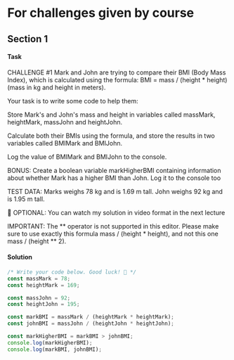 # For challenges given by course

## Section 1

#### Task

CHALLENGE #1
Mark and John are trying to compare their BMI (Body Mass Index), which is calculated using the formula: BMI = mass / (height \* height) (mass in kg and height in meters).

Your task is to write some code to help them:

Store Mark's and John's mass and height in variables called massMark, heightMark, massJohn and heightJohn.

Calculate both their BMIs using the formula, and store the results in two variables called BMIMark and BMIJohn.

Log the value of BMIMark and BMIJohn to the console.

BONUS: Create a boolean variable markHigherBMI containing information about whether Mark has a higher BMI than John. Log it to the console too

TEST DATA: Marks weighs 78 kg and is 1.69 m tall. John weighs 92 kg and is 1.95 m tall.

👋 OPTIONAL: You can watch my solution in video format in the next lecture

IMPORTANT: The ** operator is not supported in this editor. Please make sure to use exactly this formula mass / (height \* height), and not this one mass / (height ** 2).

#### Solution

```js
/* Write your code below. Good luck! 🙂 */
const massMark = 78;
const heightMark = 169;

const massJohn = 92;
const heightJohn = 195;

const markBMI = massMark / (heightMark * heightMark);
const johnBMI = massJohn / (heightJohn * heightJohn);

const markHigherBMI = markBMI > johnBMI;
console.log(markHigherBMI);
console.log(markBMI, johnBMI);
```
